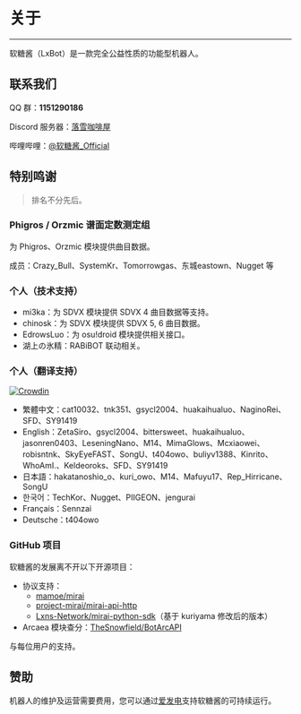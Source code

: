 # 关于

---

软糖酱（LxBot）是一款完全公益性质的功能型机器人。

## 联系我们
QQ 群：**1151290186**

Discord 服务器：[落雪咖啡屋](https://discord.gg/YVXA6jpJkF)

哔哩哔哩：[@软糖酱_Official](https://space.bilibili.com/1432317833/dynamic)

## 特别鸣谢
> 排名不分先后。

### Phigros / Orzmic 谱面定数测定组
为 Phigros、Orzmic 模块提供曲目数据。

成员：Crazy_Bull、SystemKr、Tomorrowgas、东城eastown、Nugget 等

### 个人（技术支持）
- mi3ka：为 SDVX 模块提供 SDVX 4 曲目数据等支持。
- chinosk：为 SDVX 模块提供 SDVX 5, 6 曲目数据。
- EdrowsLuo：为 osu!droid 模块提供相关接口。
- 湖上の氷精：RABiBOT 联动相关。

### 个人（翻译支持）
[![Crowdin](https://badges.crowdin.net/lxbot/localized.svg)](https://crowdin.com/project/lxbot)

- 繁體中文：cat10032、tnk351、gsycl2004、huakaihualuo、NaginoRei、SFD、SY91419
- English：ZetaSiro、gsycl2004、bittersweet、huakaihualuo、jasonren0403、LeseningNano、M14、MimaGlows、Mcxiaowei、robisntnk、SkyEyeFAST、SongU、t404owo、buliyv1388、Kinrito、WhoAmI.、Keldeoroks、SFD、SY91419
- 日本語：hakatanoshio_o、kuri_owo、M14、Mafuyu17、Rep_Hirricane、SongU
- 한국어：TechKor、Nugget、PIIGEON、jengurai
- Français：Sennzai
- Deutsche：t404owo

### GitHub 项目
软糖酱的发展离不开以下开源项目：
- 协议支持：
  - [mamoe/mirai](https://github.com/mamoe/mirai)
  - [project-mirai/mirai-api-http](https://github.com/project-mirai/mirai-api-http)
  - [Lxns-Network/mirai-python-sdk](https://github.com/Lxns-Network/mirai-python-sdk)（基于 kuriyama 修改后的版本）
- Arcaea 模块查分：[TheSnowfield/BotArcAPI](https://github.com/TheSnowfield/BotArcAPI)

与每位用户的支持。

## 赞助
机器人的维护及运营需要费用，您可以通过[爱发电](https://afdian.net/@lxnssama)支持软糖酱的可持续运行。
